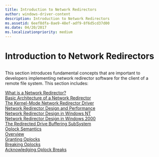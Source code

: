 ```yaml
---
title: Introduction to Network Redirectors
author: windows-driver-content
description: Introduction to Network Redirectors
ms.assetid: 6eef8dfa-8ae9-48ef-adf9-8f6d5cd37d00
ms.date: 04/20/2017
ms.localizationpriority: medium
---
```


# Introduction to Network Redirectors


## <span id="ddk_introduction_to_network_redirectors_if"></span><span id="DDK_INTRODUCTION_TO_NETWORK_REDIRECTORS_IF"></span>


This section introduces fundamental concepts that are important to developers implementing network redirector software for the client of a remote file system. This section includes:

[What is a Network Redirector?](what-is-a-network-redirector-.md)  
[Basic Architecture of a Network Redirector](basic-architecture-of-a-network-redirector.md)  
[The Kernel-Mode Network Redirector Driver](the-kernel-mode-network-redirector-driver.md)  
[Network Redirector Design and Performance](network-redirector-design-and-performance.md)  
[Network Redirector Design in Windows NT](network-redirector-design-in-windows-nt.md)  
[Network Redirector Design in Windows 2000](network-redirector-design-in-windows-2000.md)  
[The Redirected Drive Buffering SubSystem](the-redirected-drive-buffering-subsystem.md)  
[Oplock Semantics](oplock-semantics.md)  
[Overview](overview.md)  
[Granting Oplocks](granting-oplocks.md)  
[Breaking Oplocks](breaking-oplocks.md)  
[Acknowledging Oplock Breaks](acknowledging-oplock-breaks.md)
 

 




